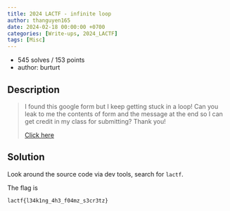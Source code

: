 ```yaml
---
title: 2024 LACTF - infinite loop
author: thanguyen165
date: 2024-02-18 00:00:00 +0700
categories: [Write-ups, 2024_LACTF]
tags: [Misc]
---
```


* 545 solves / 153 points
* author: burturt

## Description

> I found this google form but I keep getting stuck in a loop! Can you leak to me the contents of form and the message at the end so I can get credit in my class for submitting? Thank you!
>
> [Click here](https://docs.google.com/forms/d/e/1FAIpQLSfgUDWRzgkSC2pppOx_SVdw1E9bpVVWUkvQssmWza11pufMUQ/viewform)

## Solution

Look around the source code via dev tools, search for ```lactf```.

The flag is
```
lactf{l34k1ng_4h3_f04mz_s3cr3tz}
```